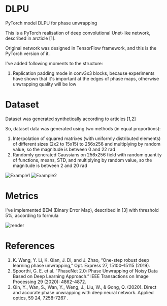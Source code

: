 # DLPU
PyTorch model DLPU for phase unwrapping

This is a PyTorch realisation of deep convolutional Unet-like network, described in arcticle [1]. 

Original network was designed in TensorFlow framework, and this is the PyTorch version of it.

I've added following moments to the structure:

1. Replication padding mode in conv3x3 blocks, because experiments have shown that it's important at the edges of phase maps,
otherwise unwrapping quality will be low

# Dataset
Dataset was generated synthetically according to articles [1,2]

So, dataset data was generated using two methods (in equal proportions):

1. Interpolation of squared matrixes (with uniformly distributed elements) of different sizes (2x2 to 15x15) to 256x256 and multiplying by random value, so the magnitude is between 0 and 22 rad
2. Randomly generated Gaussians on 256x256 field with random quantity of functions, means, STD, and multiplying by random value, so the magnitude is between 2 and 20 rad

![Example1](https://user-images.githubusercontent.com/73649419/116145971-9fe1db00-a6e6-11eb-9ff3-7afc4982f8a3.png)
![Example2](https://user-images.githubusercontent.com/73649419/116145975-a1130800-a6e6-11eb-8b57-5cbf2e168ac9.png)



# Metrics
I've implemented BEM (Binary Error Map), described in [3] with threshold 5%, according to formula

![render](https://user-images.githubusercontent.com/73649419/116073854-a5650400-a699-11eb-9dbd-30510f355bb6.png)


# References
1. K. Wang, Y. Li, K. Qian, J. Di, and J. Zhao, “One-step robust deep
learning phase unwrapping,” Opt. Express 27, 15100–15115 (2019).
2. Spoorthi, G. E. et al. “PhaseNet 2.0: Phase Unwrapping of Noisy Data Based on Deep Learning Approach.” IEEE Transactions on Image Processing 29 (2020): 4862-4872.
3. Qin, Y., Wan, S., Wan, Y., Weng, J., Liu, W., & Gong, Q. (2020). Direct and accurate phase unwrapping with deep neural network. Applied optics, 59 24, 7258-7267 .
